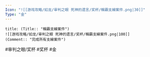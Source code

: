 ```yaml
---
Icon: "![[游戏攻略/如龙/审判之眼 死神的遗言/奖杯/稱霸支線案件.png|30]]"
Type: "金"
---
```

```ad-common-gold-trophy
title: (Title:: "稱霸支線案件")
![[游戏攻略/如龙/审判之眼 死神的遗言/奖杯/稱霸支線案件.png|100]]
(Comment:: "完成所有支線案件")
```

#审判之眼/奖杯 #奖杯 #金
